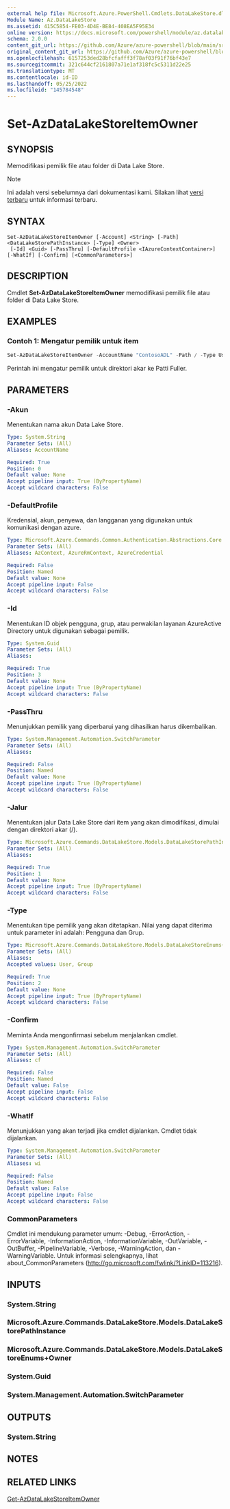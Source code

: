 ```yaml
---
external help file: Microsoft.Azure.PowerShell.Cmdlets.DataLakeStore.dll-Help.xml
Module Name: Az.DataLakeStore
ms.assetid: 415C5854-FE03-4D4E-BE84-408EA5F95E34
online version: https://docs.microsoft.com/powershell/module/az.datalakestore/set-azdatalakestoreitemowner
schema: 2.0.0
content_git_url: https://github.com/Azure/azure-powershell/blob/main/src/DataLakeStore/DataLakeStore/help/Set-AzDataLakeStoreItemOwner.md
original_content_git_url: https://github.com/Azure/azure-powershell/blob/main/src/DataLakeStore/DataLakeStore/help/Set-AzDataLakeStoreItemOwner.md
ms.openlocfilehash: 6157253ded28bfcfafff3f78af03f91f76bf43e7
ms.sourcegitcommit: 321c644cf2161807a71e1af318fc5c5311d22e25
ms.translationtype: MT
ms.contentlocale: id-ID
ms.lasthandoff: 05/25/2022
ms.locfileid: "145784548"
---
```

# Set-AzDataLakeStoreItemOwner

## SYNOPSIS
Memodifikasi pemilik file atau folder di Data Lake Store.

> [!NOTE]
>Ini adalah versi sebelumnya dari dokumentasi kami. Silakan lihat [versi terbaru](/powershell/module/az.datalakestore/set-azdatalakestoreitemowner) untuk informasi terbaru.

## SYNTAX

```
Set-AzDataLakeStoreItemOwner [-Account] <String> [-Path] <DataLakeStorePathInstance> [-Type] <Owner>
 [-Id] <Guid> [-PassThru] [-DefaultProfile <IAzureContextContainer>] [-WhatIf] [-Confirm] [<CommonParameters>]
```

## DESCRIPTION
Cmdlet **Set-AzDataLakeStoreItemOwner** memodifikasi pemilik file atau folder di Data Lake Store.

## EXAMPLES

### Contoh 1: Mengatur pemilik untuk item
```powershell
Set-AzDataLakeStoreItemOwner -AccountName "ContosoADL" -Path / -Type User -Id (Get-AzADUser -Mail "PattiFuller@contoso.com").ObjectId
```

Perintah ini mengatur pemilik untuk direktori akar ke Patti Fuller.

## PARAMETERS

### -Akun
Menentukan nama akun Data Lake Store.

```yaml
Type: System.String
Parameter Sets: (All)
Aliases: AccountName

Required: True
Position: 0
Default value: None
Accept pipeline input: True (ByPropertyName)
Accept wildcard characters: False
```

### -DefaultProfile
Kredensial, akun, penyewa, dan langganan yang digunakan untuk komunikasi dengan azure.

```yaml
Type: Microsoft.Azure.Commands.Common.Authentication.Abstractions.Core.IAzureContextContainer
Parameter Sets: (All)
Aliases: AzContext, AzureRmContext, AzureCredential

Required: False
Position: Named
Default value: None
Accept pipeline input: False
Accept wildcard characters: False
```

### -Id
Menentukan ID objek pengguna, grup, atau perwakilan layanan AzureActive Directory untuk digunakan sebagai pemilik.

```yaml
Type: System.Guid
Parameter Sets: (All)
Aliases:

Required: True
Position: 3
Default value: None
Accept pipeline input: True (ByPropertyName)
Accept wildcard characters: False
```

### -PassThru
Menunjukkan pemilik yang diperbarui yang dihasilkan harus dikembalikan.

```yaml
Type: System.Management.Automation.SwitchParameter
Parameter Sets: (All)
Aliases:

Required: False
Position: Named
Default value: None
Accept pipeline input: True (ByPropertyName)
Accept wildcard characters: False
```

### -Jalur
Menentukan jalur Data Lake Store dari item yang akan dimodifikasi, dimulai dengan direktori akar (/).

```yaml
Type: Microsoft.Azure.Commands.DataLakeStore.Models.DataLakeStorePathInstance
Parameter Sets: (All)
Aliases:

Required: True
Position: 1
Default value: None
Accept pipeline input: True (ByPropertyName)
Accept wildcard characters: False
```

### -Type
Menentukan tipe pemilik yang akan ditetapkan.
Nilai yang dapat diterima untuk parameter ini adalah: Pengguna dan Grup.

```yaml
Type: Microsoft.Azure.Commands.DataLakeStore.Models.DataLakeStoreEnums+Owner
Parameter Sets: (All)
Aliases:
Accepted values: User, Group

Required: True
Position: 2
Default value: None
Accept pipeline input: True (ByPropertyName)
Accept wildcard characters: False
```

### -Confirm
Meminta Anda mengonfirmasi sebelum menjalankan cmdlet.

```yaml
Type: System.Management.Automation.SwitchParameter
Parameter Sets: (All)
Aliases: cf

Required: False
Position: Named
Default value: False
Accept pipeline input: False
Accept wildcard characters: False
```

### -WhatIf
Menunjukkan yang akan terjadi jika cmdlet dijalankan.
Cmdlet tidak dijalankan.

```yaml
Type: System.Management.Automation.SwitchParameter
Parameter Sets: (All)
Aliases: wi

Required: False
Position: Named
Default value: False
Accept pipeline input: False
Accept wildcard characters: False
```

### CommonParameters
Cmdlet ini mendukung parameter umum: -Debug, -ErrorAction, -ErrorVariable, -InformationAction, -InformationVariable, -OutVariable, -OutBuffer, -PipelineVariable, -Verbose, -WarningAction, dan -WarningVariable. Untuk informasi selengkapnya, lihat about_CommonParameters (http://go.microsoft.com/fwlink/?LinkID=113216).

## INPUTS

### System.String

### Microsoft.Azure.Commands.DataLakeStore.Models.DataLakeStorePathInstance

### Microsoft.Azure.Commands.DataLakeStore.Models.DataLakeStoreEnums+Owner

### System.Guid

### System.Management.Automation.SwitchParameter

## OUTPUTS

### System.String

## NOTES

## RELATED LINKS

[Get-AzDataLakeStoreItemOwner](./Get-AzDataLakeStoreItemOwner.md)


